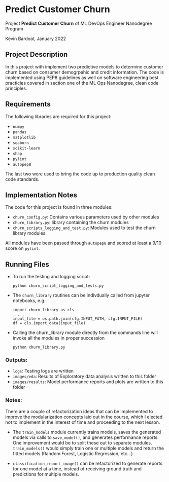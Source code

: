 # Predict Customer Churn

Project **Predict Customer Churn** of ML DevOps Engineer Nanodegree Program

Kevin Bardool, January 2022

## Project Description

In this project with implement two predictive models to determine customer churn based on consumer demogrpahic and 
credit information. The code is implemented using PEP8 guidelines as well on software engineering best practicies 
covered in section one of the ML Ops Nanodegree, clean code principles. 

## Requirements
The following libraries are required for this project:

*   `numpy`
*   `pandas`
*   `matplotlib`
*   `seaborn`
*   `scikit-learn`
*   `shap`
*   `pylint`
*   `autopep8`

The last two were used to bring the code up to production quality clean code standards.

## Implementation Notes

The code for this project is found in three modules:

*   `churn_config.py`: Contains various parameters used by other modules
*   `churn_library.py`: library containing the churn modules
*   `churn_scripts_logging_and_test.py`: Modules used to test the churn library modules.

All modules have been passed through `autopep8` and scored at least a 9/10 score on `pylint`.


## Running Files

*   To run the testing and logging script:

    `python churn_script_logging_and_tests.py`

*   The `churn_library` routines can be indivdually called from jupyter notebooks, e.g.:

        import churn_library as cls
        . . .
        input_file = os.path.join(cfg.INPUT_PATH, cfg.INPUT_FILE)
        df = cls.import_data(input_file)


*   Calling the churn_library module directly from the commands line will invoke all the modules
    in proper succession

    `python churn_library.py`


### Outputs:

*   `logs`:  Testing logs are written 
*   `images/eda`: Results of Exploratory data analysis written to this folder
*   `images/results`: Model performance reports and plots are written to this folder


### Notes:

There are a couple of refactorization ideas that can be implemented to improve the modularization 
concepts laid out in the course, which I elected not to implement in the interest of time and proceeding 
to the next lesson.

*   The `train_models` module currently trains models, saves the generated models via calls to  `save_model()`, and generates performance 
    reports. One improvement would be to split these out to separate modules. `train_models()` would simply train one or multiple models 
    and return the fitted models (Random Forest, Logistic Regression, etc...) 

*   `classification_report_image()` can be refactorized to generate reports for one model at a time, instead of receiving 
    ground truth and predictions for multiple models. 
